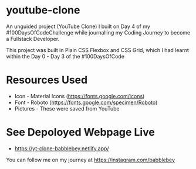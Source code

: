 # youtube-clone

An unguided project (YouTube Clone) I built on Day 4 of my #100DaysOfCodeChallenge while journalling my Coding Journey to become a Fullstack Developer.

This project was built in Plain CSS Flexbox and CSS Grid, which I had learnt within the Day 0 - Day 3 of the #100DaysOfCode

# Resources Used
- Icon - Material Icons (https://fonts.google.com/icons)
- Font - Roboto (https://fonts.google.com/specimen/Roboto)
- Pictures - These were saved from YouTube

# See Depoloyed Webpage Live
- https://yt-clone-babblebey.netlify.app/

You can follow me on my journey at https://instagram.com/babblebey 

